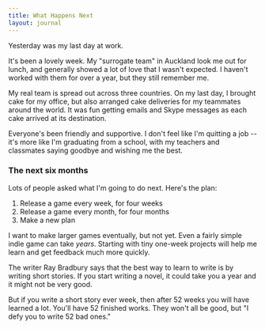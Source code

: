 ```yaml
---
title: What Happens Next
layout: journal
---
```


Yesterday was my last day at work.

It's been a lovely week. My "surrogate team" in Auckland look me out for lunch, and generally showed a lot of love that I wasn't expected. I haven't worked with them for over a year, but they still remember me.

My real team is spread out across three countries. On my last day, I brought cake for my office, but also arranged cake deliveries for my teammates around the world. It was fun getting emails and Skype messages as each cake arrived at its destination.

Everyone's been friendly and supportive. I don't feel like I'm quitting a job -- it's more like I'm graduating from a school, with my teachers and classmates saying goodbye and wishing me the best.

### The next six months

Lots of people asked what I'm going to do next. Here's the plan:

1. Release a game every week, for four weeks
2. Release a game every month, for four months
3. Make a new plan

I want to make larger games eventually, but not yet. Even a fairly simple indie game can take *years*. Starting with tiny one-week projects will help me learn and get feedback much more quickly.

The writer Ray Bradbury says that the best way to learn to write is by writing short stories. If you start writing a novel, it could take you a year and it might not be very good.

But if you write a short story ever week, then after 52 weeks you will have learned a lot. You'll have 52 finished works. They won't all be good, but "I defy you to write 52 bad ones."